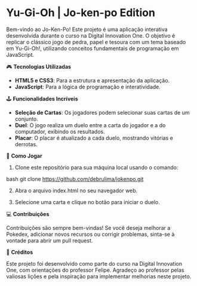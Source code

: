# Yu-Gi-Oh | Jo-ken-po Edition

Bem-vindo ao Jo-Ken-Po! Este projeto é uma aplicação interativa desenvolvida durante o curso na Digital Innovation One. O objetivo é replicar o clássico jogo de pedra, papel e tesoura com um tema baseado em Yu-Gi-Oh!, utilizando conceitos fundamentais de programação em JavaScript.


🎮 **Tecnologias Utilizadas**

- **HTML5 e CSS3**: Para a estrutura e apresentação da aplicação.
- **JavaScript**: Para a lógica de programação e interatividade.

  
🕹️ **Funcionalidades Incríveis**

- **Seleção de Cartas**: Os jogadores podem selecionar suas cartas de um conjunto.
- **Duel**: O jogo realiza um duelo entre a carta do jogador e a do computador, exibindo os resultados.
- **Placar**: O placar é atualizado a cada duelo, mostrando vitórias e derrotas.

🚀 **Como Jogar**

1. Clone este repositório para sua máquina local usando o comando:
   
bash
   git clone https://github.com/debrulima/jokenpo.git

2. Abra o arquivo index.html no seu navegador web.

3. Selecione uma carta e clique no botão para iniciar o duelo.


💻 **Contribuições** 

Contribuições são sempre bem-vindas! Se você deseja melhorar a Pokedex, adicionar novos recursos ou corrigir problemas, sinta-se à vontade para abrir um pull request.


👏 **Créditos**

Este projeto foi desenvolvido como parte do curso na Digital Innovation One, com orientações do professor Felipe. Agradeço ao professor pelas valiosas lições e pela inspiração para implementar melhorias neste projeto.